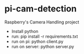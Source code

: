 # pi-cam-detection
Raspberry's Camera Handling project

- Install python
- run: pip install -r requirements.txt
- run on pi: python client.py
- run on server: python server.py
